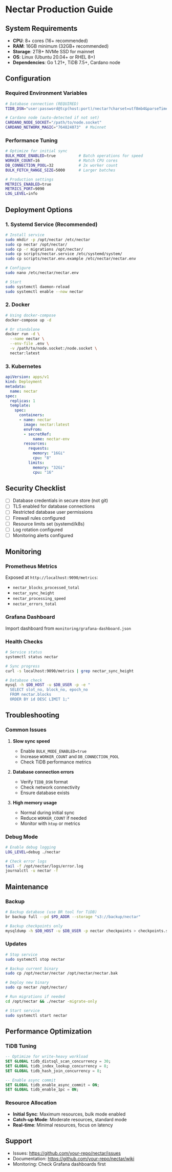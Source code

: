 # Nectar Production Guide

## System Requirements

- **CPU**: 8+ cores (16+ recommended)
- **RAM**: 16GB minimum (32GB+ recommended)
- **Storage**: 2TB+ NVMe SSD for mainnet
- **OS**: Linux (Ubuntu 20.04+ or RHEL 8+)
- **Dependencies**: Go 1.21+, TiDB 7.5+, Cardano node

## Configuration

### Required Environment Variables

```bash
# Database connection (REQUIRED)
TIDB_DSN="user:password@tcp(host:port)/nectar?charset=utf8mb4&parseTime=True&loc=Local"

# Cardano node (auto-detected if not set)
CARDANO_NODE_SOCKET="/path/to/node.socket"
CARDANO_NETWORK_MAGIC="764824073"  # Mainnet
```

### Performance Tuning

```bash
# Optimize for initial sync
BULK_MODE_ENABLED=true          # Batch operations for speed
WORKER_COUNT=16                 # Match CPU cores
DB_CONNECTION_POOL=32           # 2x worker count
BULK_FETCH_RANGE_SIZE=5000      # Larger batches

# Production settings
METRICS_ENABLED=true
METRICS_PORT=9090
LOG_LEVEL=info
```

## Deployment Options

### 1. Systemd Service (Recommended)

```bash
# Install service
sudo mkdir -p /opt/nectar /etc/nectar
sudo cp nectar /opt/nectar/
sudo cp -r migrations /opt/nectar/
sudo cp scripts/nectar.service /etc/systemd/system/
sudo cp scripts/nectar.env.example /etc/nectar/nectar.env

# Configure
sudo nano /etc/nectar/nectar.env

# Start
sudo systemctl daemon-reload
sudo systemctl enable --now nectar
```

### 2. Docker

```bash
# Using docker-compose
docker-compose up -d

# Or standalone
docker run -d \
  --name nectar \
  --env-file .env \
  -v /path/to/node.socket:/node.socket \
  nectar:latest
```

### 3. Kubernetes

```yaml
apiVersion: apps/v1
kind: Deployment
metadata:
  name: nectar
spec:
  replicas: 1
  template:
    spec:
      containers:
      - name: nectar
        image: nectar:latest
        envFrom:
        - secretRef:
            name: nectar-env
        resources:
          requests:
            memory: "16Gi"
            cpu: "8"
          limits:
            memory: "32Gi"
            cpu: "16"
```

## Security Checklist

- [ ] Database credentials in secure store (not git)
- [ ] TLS enabled for database connections
- [ ] Restricted database user permissions
- [ ] Firewall rules configured
- [ ] Resource limits set (systemd/k8s)
- [ ] Log rotation configured
- [ ] Monitoring alerts configured

## Monitoring

### Prometheus Metrics

Exposed at `http://localhost:9090/metrics`:
- `nectar_blocks_processed_total`
- `nectar_sync_height`
- `nectar_processing_speed`
- `nectar_errors_total`

### Grafana Dashboard

Import dashboard from `monitoring/grafana-dashboard.json`

### Health Checks

```bash
# Service status
systemctl status nectar

# Sync progress
curl -s localhost:9090/metrics | grep nectar_sync_height

# Database check
mysql -h $DB_HOST -u $DB_USER -p -e "
  SELECT slot_no, block_no, epoch_no 
  FROM nectar.blocks 
  ORDER BY id DESC LIMIT 1;"
```

## Troubleshooting

### Common Issues

1. **Slow sync speed**
   - Enable `BULK_MODE_ENABLED=true`
   - Increase `WORKER_COUNT` and `DB_CONNECTION_POOL`
   - Check TiDB performance metrics

2. **Database connection errors**
   - Verify `TIDB_DSN` format
   - Check network connectivity
   - Ensure database exists

3. **High memory usage**
   - Normal during initial sync
   - Reduce `WORKER_COUNT` if needed
   - Monitor with `htop` or metrics

### Debug Mode

```bash
# Enable debug logging
LOG_LEVEL=debug ./nectar

# Check error logs
tail -f /opt/nectar/logs/error.log
journalctl -u nectar -f
```

## Maintenance

### Backup

```bash
# Backup database (use BR tool for TiDB)
br backup full --pd $PD_ADDR --storage "s3://backup/nectar"

# Backup checkpoints only
mysqldump -h $DB_HOST -u $DB_USER -p nectar checkpoints > checkpoints.sql
```

### Updates

```bash
# Stop service
sudo systemctl stop nectar

# Backup current binary
sudo cp /opt/nectar/nectar /opt/nectar/nectar.bak

# Deploy new binary
sudo cp nectar /opt/nectar/

# Run migrations if needed
cd /opt/nectar && ./nectar -migrate-only

# Start service
sudo systemctl start nectar
```

## Performance Optimization

### TiDB Tuning

```sql
-- Optimize for write-heavy workload
SET GLOBAL tidb_distsql_scan_concurrency = 30;
SET GLOBAL tidb_index_lookup_concurrency = 8;
SET GLOBAL tidb_hash_join_concurrency = 8;

-- Enable async commit
SET GLOBAL tidb_enable_async_commit = ON;
SET GLOBAL tidb_enable_1pc = ON;
```

### Resource Allocation

- **Initial Sync**: Maximum resources, bulk mode enabled
- **Catch-up Mode**: Moderate resources, standard mode
- **Real-time**: Minimal resources, focus on latency

## Support

- Issues: https://github.com/your-repo/nectar/issues
- Documentation: https://github.com/your-repo/nectar/wiki
- Monitoring: Check Grafana dashboards first